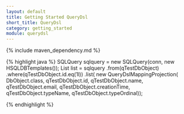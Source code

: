 ```yaml
---
layout: default
title: Getting Started QueryDsl
short_title: QueryDsl
category: getting_started
module: querydsl
---
```


{% include maven_dependency.md %}

{% highlight java %}
SQLQuery sqlquery = new SQLQuery(conn, new HSQLDBTemplates());
 List<DbObject> list = 
    sqlquery
        .from(qTestDbObject)
        .where(qTestDbObject.id.eq(1l))
        .list(
            new QueryDslMappingProjection<DbObject>(
                DbObject.class, 
                qTestDbObject.id,
                qTestDbObject.name, 
                qTestDbObject.email, 
                qTestDbObject.creationTime, 
                qTestDbObject.typeName, 
                qTestDbObject.typeOrdinal));
     
{% endhighlight %}